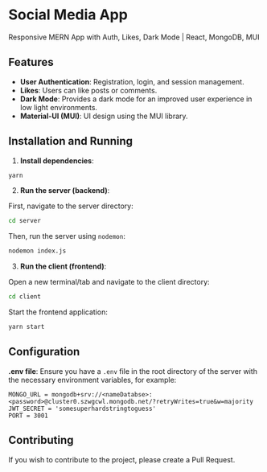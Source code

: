 # Social Media App

Responsive MERN App with Auth, Likes, Dark Mode | React, MongoDB, MUI

## Features

- **User Authentication**: Registration, login, and session management.
- **Likes**: Users can like posts or comments.
- **Dark Mode**: Provides a dark mode for an improved user experience in low light environments.
- **Material-UI (MUI)**: UI design using the MUI library.

## Installation and Running

1. **Install dependencies**:

```bash
yarn
```

2. **Run the server (backend)**:

First, navigate to the server directory:

```bash
cd server
```

Then, run the server using `nodemon`:

```bash
nodemon index.js
```

3. **Run the client (frontend)**:

Open a new terminal/tab and navigate to the client directory:

```bash
cd client
```

Start the frontend application:

```bash
yarn start
```

## Configuration

**.env file**: Ensure you have a `.env` file in the root directory of the server with the necessary environment variables, for example:

```
MONGO_URL = mongodb+srv://<nameDatabse>:<password>@cluster0.szwgcwl.mongodb.net/?retryWrites=true&w=majority
JWT_SECRET = 'somesuperhardstringtoguess'
PORT = 3001
```

## Contributing

If you wish to contribute to the project, please create a Pull Request.

